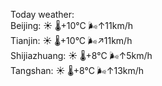 Today weather:  
Beijing: ☀️   🌡️+10°C 🌬️↑11km/h  
Tianjin: ☀️   🌡️+10°C 🌬️↗11km/h  
Shijiazhuang: ☀️   🌡️+8°C 🌬️↑5km/h  
Tangshan: ☀️   🌡️+8°C 🌬️↑13km/h  
